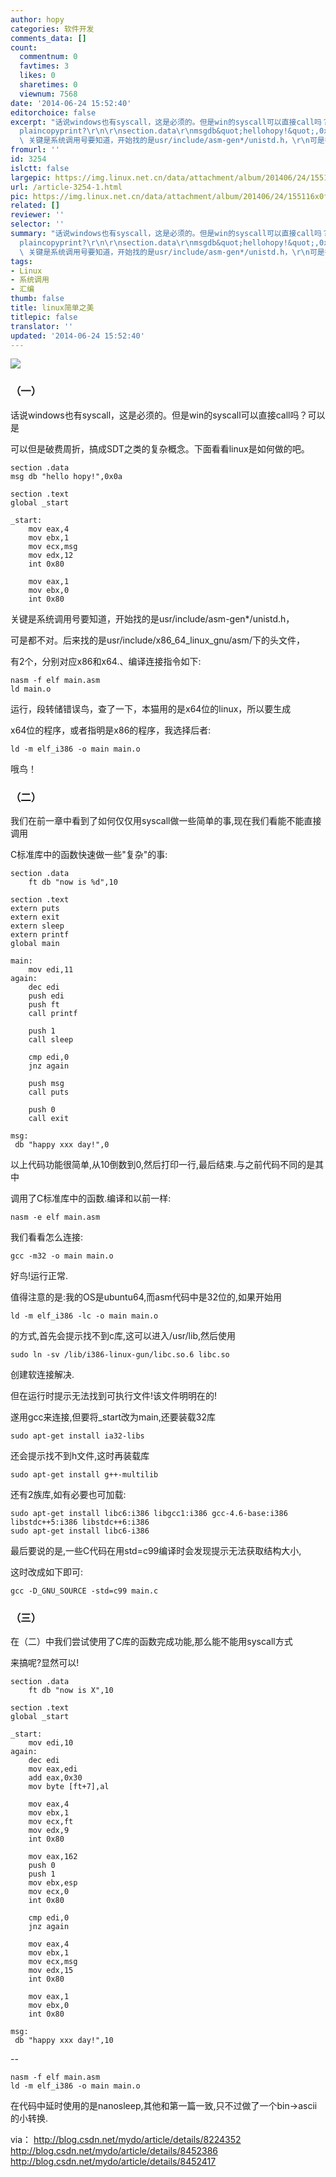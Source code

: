 ```yaml
---
author: hopy
categories: 软件开发
comments_data: []
count:
  commentnum: 0
  favtimes: 3
  likes: 0
  sharetimes: 0
  viewnum: 7568
date: '2014-06-24 15:52:40'
editorchoice: false
excerpt: "话说windows也有syscall，这是必须的。但是win的syscall可以直接call吗？可以是\r\n可以但是破费周折，搞成SDT之类的复杂概念。下面看看linux是如何做的吧。\r\n\r\nview
  plaincopyprint?\r\n\r\nsection.data\r\nmsgdb&quot;hellohopy!&quot;,0x0a\r\n\r\nsection.text\r\nglobal_start\r\n\r\n_start:\r\nmoveax,4\r\nmovebx,1\r\nmovecx,msg\r\nmovedx,12\r\nint0x80\r\n\r\nmoveax,1\r\nmovebx,0\r\nint0x80\r\n\r\n\r\n
  \ 关键是系统调用号要知道，开始找的是usr/include/asm-gen*/unistd.h，\r\n可是都不对。后来找的是usr/include/x86_64_linux_gnu/asm/下的头文件，\r\n有2个，分别对应x86和x64.、编译连接指令如下:\r\nnasm"
fromurl: ''
id: 3254
islctt: false
largepic: https://img.linux.net.cn/data/attachment/album/201406/24/155116x0fq14fe0f909bde.jpeg
url: /article-3254-1.html
pic: https://img.linux.net.cn/data/attachment/album/201406/24/155116x0fq14fe0f909bde.jpeg.thumb.jpg
related: []
reviewer: ''
selector: ''
summary: "话说windows也有syscall，这是必须的。但是win的syscall可以直接call吗？可以是\r\n可以但是破费周折，搞成SDT之类的复杂概念。下面看看linux是如何做的吧。\r\n\r\nview
  plaincopyprint?\r\n\r\nsection.data\r\nmsgdb&quot;hellohopy!&quot;,0x0a\r\n\r\nsection.text\r\nglobal_start\r\n\r\n_start:\r\nmoveax,4\r\nmovebx,1\r\nmovecx,msg\r\nmovedx,12\r\nint0x80\r\n\r\nmoveax,1\r\nmovebx,0\r\nint0x80\r\n\r\n\r\n
  \ 关键是系统调用号要知道，开始找的是usr/include/asm-gen*/unistd.h，\r\n可是都不对。后来找的是usr/include/x86_64_linux_gnu/asm/下的头文件，\r\n有2个，分别对应x86和x64.、编译连接指令如下:\r\nnasm"
tags:
- Linux
- 系统调用
- 汇编
thumb: false
title: linux简单之美
titlepic: false
translator: ''
updated: '2014-06-24 15:52:40'
---
```


![](/data/attachment/album/201406/24/155116x0fq14fe0f909bde.jpeg)


### （一）


话说windows也有syscall，这是必须的。但是win的syscall可以直接call吗？可以是


可以但是破费周折，搞成SDT之类的复杂概念。下面看看linux是如何做的吧。



```
section .data
msg db "hello hopy!",0x0a

section .text
global _start

_start:
	mov eax,4
	mov ebx,1
	mov ecx,msg
	mov edx,12
	int 0x80
	
	mov eax,1
	mov ebx,0
	int 0x80

```

关键是系统调用号要知道，开始找的是usr/include/asm-gen\*/unistd.h，


可是都不对。后来找的是usr/include/x86\_64\_linux\_gnu/asm/下的头文件，


有2个，分别对应x86和x64.、编译连接指令如下:



```
nasm -f elf main.asm
ld main.o
```

运行，段转储错误鸟，查了一下，本猫用的是x64位的linux，所以要生成


x64位的程序，或者指明是x86的程序，我选择后者:



```
ld -m elf_i386 -o main main.o
```

哦鸟！


### （二）


我们在前一章中看到了如何仅仅用syscall做一些简单的事,现在我们看能不能直接调用


C标准库中的函数快速做一些"复杂"的事:



```
section .data
	ft db "now is %d",10

section .text
extern puts
extern exit
extern sleep
extern printf
global main

main:
	mov edi,11
again:	
	dec edi
	push edi
	push ft
	call printf
	
	push 1
	call sleep
	
	cmp edi,0
	jnz again

	push msg
	call puts
	
	push 0
	call exit
	
msg:
 db "happy xxx day!",0
```

以上代码功能很简单,从10倒数到0,然后打印一行,最后结束.与之前代码不同的是其中


调用了C标准库中的函数.编译和以前一样:



```
nasm -e elf main.asm
```

我们看看怎么连接:



```
gcc -m32 -o main main.o
```

好鸟!运行正常.


值得注意的是:我的OS是ubuntu64,而asm代码中是32位的,如果开始用



```
ld -m elf_i386 -lc -o main main.o
```

的方式,首先会提示找不到c库,这可以进入/usr/lib,然后使用



```
sudo ln -sv /lib/i386-linux-gun/libc.so.6 libc.so
```

创建软连接解决.


但在运行时提示无法找到可执行文件!该文件明明在的!


遂用gcc来连接,但要将\_start改为main,还要装载32库



```
sudo apt-get install ia32-libs
```

还会提示找不到h文件,这时再装载库



```
sudo apt-get install g++-multilib
```

还有2族库,如有必要也可加载:



```
sudo apt-get install libc6:i386 libgcc1:i386 gcc-4.6-base:i386 
libstdc++5:i386 libstdc++6:i386
sudo apt-get install libc6-i386

```

最后要说的是,一些C代码在用std=c99编译时会发现提示无法获取结构大小,


这时改成如下即可:



```
gcc -D_GNU_SOURCE -std=c99 main.c
```

###  （三）


在（二）中我们尝试使用了C库的函数完成功能,那么能不能用syscall方式


来搞呢?显然可以!



```
section .data
	ft db "now is X",10

section .text
global _start

_start:
	mov edi,10
again:
	dec edi
	mov eax,edi
	add eax,0x30
	mov byte [ft+7],al

	mov eax,4
	mov ebx,1
	mov ecx,ft
	mov edx,9
	int 0x80

	mov eax,162
	push 0
	push 1
	mov ebx,esp
	mov ecx,0
	int 0x80
	
	cmp edi,0
	jnz again
	
	mov eax,4
	mov ebx,1
	mov ecx,msg
	mov edx,15
	int 0x80
	
	mov eax,1
	mov ebx,0
	int 0x80
	
msg:
 db "happy xxx day!",10
```

--



```
nasm -f elf main.asm
ld -m elf_i386 -o main main.o
```

在代码中延时使用的是nanosleep,其他和第一篇一致,只不过做了一个bin->ascii的小转换.


via： <http://blog.csdn.net/mydo/article/details/8224352> <http://blog.csdn.net/mydo/article/details/8452386> <http://blog.csdn.net/mydo/article/details/8452417>